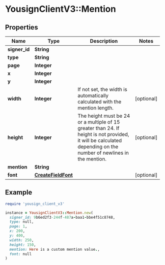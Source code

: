 # YousignClientV3::Mention

## Properties

| Name | Type | Description | Notes |
| ---- | ---- | ----------- | ----- |
| **signer_id** | **String** |  |  |
| **type** | **String** |  |  |
| **page** | **Integer** |  |  |
| **x** | **Integer** |  |  |
| **y** | **Integer** |  |  |
| **width** | **Integer** | If not set, the width is automatically calculated with the mention length. | [optional] |
| **height** | **Integer** | The height must be 24 or a multiple of 15 greater than 24. If height is not provided, it will be calculated depending on the number of newlines in the mention. | [optional] |
| **mention** | **String** |  |  |
| **font** | [**CreateFieldFont**](CreateFieldFont.md) |  | [optional] |

## Example

```ruby
require 'yousign_client_v3'

instance = YousignClientV3::Mention.new(
  signer_id: 9b6ed2f3-244f-487a-baa1-bbe4f51c8748,
  type: null,
  page: 1,
  x: 200,
  y: 400,
  width: 250,
  height: 150,
  mention: Here is a custom mention value.,
  font: null
)
```

